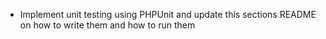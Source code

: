 * Implement unit testing using PHPUnit and update this sections README on how to write them and how to run them